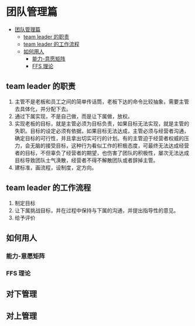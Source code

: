 # 团队管理篇

<!-- @import "[TOC]" {cmd="toc" depthFrom=1 depthTo=6 orderedList=false} -->

<!-- code_chunk_output -->

- [团队管理篇](#团队管理篇)
  - [team leader 的职责](#team-leader-的职责)
  - [team leader 的工作流程](#team-leader-的工作流程)
  - [如何用人](#如何用人)
    - [能力-意愿矩阵](#能力-意愿矩阵)
    - [FFS 理论](#ffs-理论)

<!-- /code_chunk_output -->

## team leader 的职责

1. 主管不是老板和员工之间的简单传话筒，老板下达的命令比较抽象，需要主管去具体化，并分配下去。
2. 通过下属实现，不是自己做，而是让下属做，放权。
3. 实现老板的目标，就是主管必须为目标负责，如果目标无法实现，就是主管的失职。目标的设定必须有依据，如果目标无法达成，主管必须与经营者沟通，确定目标的可行性，并且拿出切实可行的计划。有的主管迫于经营者权威的压力，会无脑的接受目标，这种行为看似工作的积极态度，可最终无法达成经营者的目标，不但辜负了经营者的期望，也伤害了团队的积极性，屡次无法达成目标导致团队士气涣散，经营者不得不解散团队或者辞掉主管。
4. 建标准，画流程，设制度，定方向。

## team leader 的工作流程

1. 制定目标
2. 让下属挑战目标，并在过程中保持与下属的沟通，并提出指导性的意见。
3. 给予评价

## 如何用人

### 能力-意愿矩阵

### FFS 理论

## 对下管理

## 对上管理

